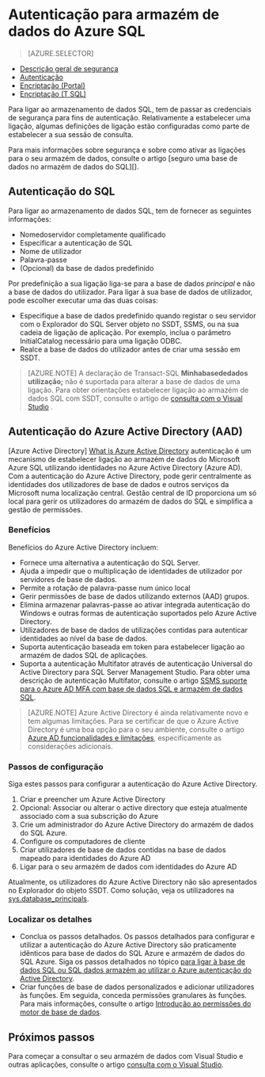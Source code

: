 <properties
   pageTitle="Autenticação para armazém de dados do Azure SQL | Microsoft Azure"
   description="Azure autenticação para armazém de dados do SQL Azure Active Directory (AAD) e o SQL Server."
   services="sql-data-warehouse"
   documentationCenter=""
   authors="byham"
   manager="barbkess"
   editor=""
   tags=""/>

<tags
   ms.service="sql-data-warehouse"
   ms.devlang="na"
   ms.topic="article"
   ms.tgt_pltfrm="na"
   ms.workload="data-management"
   ms.date="09/24/2016"
   ms.author="rickbyh;barbkess;sonyama"/>

# <a name="authentication-to-azure-sql-data-warehouse"></a>Autenticação para armazém de dados do Azure SQL

> [AZURE.SELECTOR]
- [Descrição geral de segurança](sql-data-warehouse-overview-manage-security.md)
- [Autenticação](sql-data-warehouse-authentication.md)
- [Encriptação (Portal)](sql-data-warehouse-encryption-tde.md)
- [Encriptação (T SQL)](sql-data-warehouse-encryption-tde-tsql.md)

Para ligar ao armazenamento de dados SQL, tem de passar as credenciais de segurança para fins de autenticação. Relativamente a estabelecer uma ligação, algumas definições de ligação estão configuradas como parte de estabelecer a sua sessão de consulta.  

Para mais informações sobre segurança e sobre como ativar as ligações para o seu armazém de dados, consulte o artigo [seguro uma base de dados no armazém de dados do SQL][].

## <a name="sql-authentication"></a>Autenticação do SQL
Para ligar ao armazenamento de dados SQL, tem de fornecer as seguintes informações:

- Nomedoservidor completamente qualificado
- Especificar a autenticação de SQL
- Nome de utilizador
- Palavra-passe
- (Opcional) da base de dados predefinido

Por predefinição a sua ligação liga-se para a base de dados *principal* e não a base de dados do utilizador. Para ligar à sua base de dados de utilizador, pode escolher executar uma das duas coisas:

- Especifique a base de dados predefinido quando registar o seu servidor com o Explorador do SQL Server objeto no SSDT, SSMS, ou na sua cadeia de ligação de aplicação. Por exemplo, inclua o parâmetro InitialCatalog necessário para uma ligação ODBC.
- Realce a base de dados do utilizador antes de criar uma sessão em SSDT.

> [AZURE.NOTE] A declaração de Transact-SQL **Minhabasededados utilização;** não é suportada para alterar a base de dados de uma ligação. Para obter orientações estabelecer ligação ao armazém de dados SQL com SSDT, consulte o artigo de [consulta com o Visual Studio][] .

## <a name="azure-active-directory-aad-authentication"></a>Autenticação do Azure Active Directory (AAD)

[Azure Active Directory] [ What is Azure Active Directory] autenticação é um mecanismo de estabelecer ligação ao armazém de dados do Microsoft Azure SQL utilizando identidades no Azure Active Directory (Azure AD). Com a autenticação do Azure Active Directory, pode gerir centralmente as identidades dos utilizadores de base de dados e outros serviços da Microsoft numa localização central. Gestão central de ID proporciona um só local para gerir os utilizadores do armazém de dados do SQL e simplifica a gestão de permissões. 

### <a name="benefits"></a>Benefícios

Benefícios do Azure Active Directory incluem:

- Fornece uma alternativa a autenticação do SQL Server.
- Ajuda a impedir que o multiplicação de identidades de utilizador por servidores de base de dados.
- Permite a rotação de palavra-passe num único local
- Gerir permissões de base de dados utilizando externos (AAD) grupos.
- Elimina armazenar palavras-passe ao ativar integrada autenticação do Windows e outras formas de autenticação suportados pelo Azure Active Directory.
- Utilizadores de base de dados de utilizações contidas para autenticar identidades ao nível da base de dados.
- Suporta autenticação baseada em token para estabelecer ligação ao armazém de dados SQL de aplicações.
- Suporta a autenticação Multifator através de autenticação Universal do Active Directory para SQL Server Management Studio. Para obter uma descrição de autenticação Multifator, consulte o artigo [SSMS suporte para o Azure AD MFA com base de dados SQL e armazém de dados SQL](../sql-database/sql-database-ssms-mfa-authentication.md).

> [AZURE.NOTE] Azure Active Directory é ainda relativamente novo e tem algumas limitações. Para se certificar de que o Azure Active Directory é uma boa opção para o seu ambiente, consulte o artigo [Azure AD funcionalidades e limitações][], especificamente as considerações adicionais.

### <a name="configuration-steps"></a>Passos de configuração

Siga estes passos para configurar a autenticação do Azure Active Directory.

1. Criar e preencher um Azure Active Directory
2. Opcional: Associar ou alterar o active directory que esteja atualmente associado com a sua subscrição do Azure
3. Crie um administrador do Azure Active Directory do armazém de dados do SQL Azure.
4. Configure os computadores de cliente
5. Criar utilizadores de base de dados contidas na base de dados mapeado para identidades do Azure AD
6. Ligar para o seu armazém de dados com identidades do Azure AD

Atualmente, os utilizadores do Azure Active Directory não são apresentados no Explorador do objeto SSDT. Como solução, veja os utilizadores na [sys.database_principals](https://msdn.microsoft.com/library/ms187328.aspx).
  
### <a name="find-the-details"></a>Localizar os detalhes
- Conclua os passos detalhados. Os passos detalhados para configurar e utilizar a autenticação do Azure Active Directory são praticamente idênticos para base de dados do SQL Azure e armazém de dados do SQL Azure. Siga os passos detalhados no tópico [para ligar à base de dados SQL ou SQL dados armazém ao utilizar o Azure autenticação do Active Directory](../sql-database/sql-database-aad-authentication.md).
- Criar funções de base de dados personalizados e adicionar utilizadores às funções. Em seguida, conceda permissões granulares às funções. Para mais informações, consulte o artigo [Introdução ao permissões do motor de base de dados](https://msdn.microsoft.com/library/mt667986.aspx).

## <a name="next-steps"></a>Próximos passos

Para começar a consultar o seu armazém de dados com Visual Studio e outras aplicações, consulte o artigo [consulta com o Visual Studio][].

<!-- Article references -->
[Proteger uma base de dados no armazém de dados SQL]: ./sql-data-warehouse-overview-manage-security.md
[Consulta com o Visual Studio]: ./sql-data-warehouse-query-visual-studio.md
[What is Azure Active Directory]: ../active-directory/active-directory-whatis.md
[Azure AD funcionalidades e limitações]: ../sql-database/sql-database-aad-authentication.md#azure-ad-features-and-limitations
